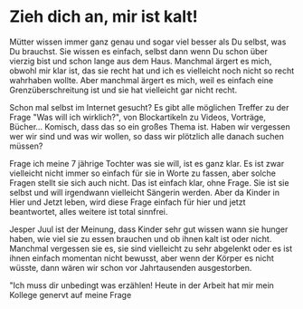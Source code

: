 # Zieh dich an, mir ist kalt!

Mütter wissen immer ganz genau und sogar viel besser als Du selbst, was Du brauchst. Sie wissen es einfach, selbst dann wenn Du schon über vierzig bist und schon lange aus dem Haus. Manchmal ärgert es mich, obwohl mir klar ist, das sie recht hat und ich es vielleicht noch nicht so recht wahrhaben wollte. Aber manchmal ärgert es mich, weil es einfach eine Grenzüberschreitung ist und sie hat vielleicht gar nicht recht.

Schon mal selbst im Internet gesucht? Es gibt alle möglichen Treffer zu der Frage "Was will ich wirklich?", von Blockartikeln zu Videos, Vorträge, Bücher... Komisch, dass das so ein großes Thema ist. Haben wir vergessen wer wir sind und was wir wollen, so dass wir plötzlich alle danach suchen müssen?

Frage ich meine 7 jährige Tochter was sie will, ist es ganz klar. Es ist zwar vielleicht nicht immer so einfach für sie in Worte zu fassen, aber solche Fragen stellt sie sich auch nicht. Das ist einfach klar, ohne Frage. Sie ist sie selbst und will irgendwann vielleicht Sängerin werden. Aber da Kinder in Hier und Jetzt leben, wird diese Frage einfach für hier und jetzt beantwortet, alles weitere ist total sinnfrei.

Jesper Juul ist der Meinung, dass Kinder sehr gut wissen wann sie hunger haben, wie viel sie zu essen brauchen und ob ihnen kalt ist oder nicht. Manchmal vergessen sie es, sie sind vielleicht zu sehr abgelenkt oder es ist ihnen einfach momentan nicht bewusst, aber wenn der Körper es nicht wüsste, dann wären wir schon vor Jahrtausenden ausgestorben.

"Ich muss dir unbedingt was erzählen! Heute in der Arbeit hat mir mein Kollege genervt auf meine Frage 



